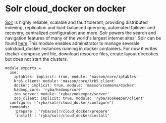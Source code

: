 
# Solr cloud_docker on docker

[Solr](http://lucene.apache.org/solr/standalone/) is highly reliable, scalable and fault tolerant, providing distributed indexing, replication and load-balanced querying, automated failover and recovery, centralized configuration and more.
Solr powers the search and navigation features of many of the world's largest internet sites'. 
Solr can be found [here](http://wwwftp.ciril.fr/pub/apache/lucene/solr/standalone/)
This module enables adminstrator to manage severale solrcloud_docker instances running in docker containers.
For now it writes docker-compose.yml file, download resource files, create layout direcoties
but does not start the clusters.

    module.exports =
      use:
        iptables: implicit: true, module: 'masson/core/iptables'
        krb5_client: module: 'masson/core/krb5_client'
        docker: implicit: true, module: 'masson/commons/docker'
        hadoop_core: 'ryba/hadoop/core'
        zoo_server: module: 'ryba/zookeeper/server'
        zoo_client: implicit: true, module: 'ryba/zookeeper/client'
      configure: ['ryba/solr/cloud_docker/configure']
      commands:
        'prepare': 'ryba/solr/cloud_docker/prepare'
        'install': 'ryba/solr/cloud_docker/install'
